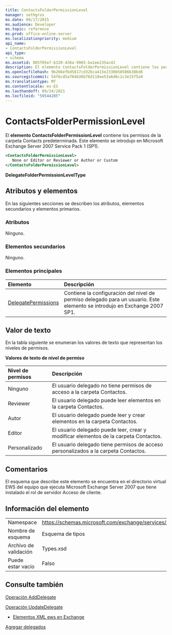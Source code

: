 ```yaml
---
title: ContactsFolderPermissionLevel
manager: sethgros
ms.date: 09/17/2015
ms.audience: Developer
ms.topic: reference
ms.prod: office-online-server
ms.localizationpriority: medium
api_name:
- ContactsFolderPermissionLevel
api_type:
- schema
ms.assetid: 805f05e7-b320-436a-9965-ba1ee235ac41
description: El elemento ContactsFolderPermissionLevel contiene los permisos de la carpeta Contacts predeterminada. Este elemento se introdujo en Microsoft Exchange Server 2007 Service Pack 1 (SP1).
ms.openlocfilehash: 9b266efbd5817cd32bca415e2330b58586b38bd6
ms.sourcegitcommit: 54f6cd5a704b36b76d110ee53a6d6c1c3e15f5a9
ms.translationtype: MT
ms.contentlocale: es-ES
ms.lasthandoff: 09/24/2021
ms.locfileid: "59544285"
---
```

# <a name="contactsfolderpermissionlevel"></a>ContactsFolderPermissionLevel

El **elemento ContactsFolderPermissionLevel** contiene los permisos de la carpeta Contacts predeterminada. Este elemento se introdujo en Microsoft Exchange Server 2007 Service Pack 1 (SP1). 
  
```xml
<ContactsFolderPermissionLevel>
   None or Editor or Reviewer or Author or Custom
</ContactsFolderPermissionLevel>
```

 **DelegateFolderPermissionLevelType**
## <a name="attributes-and-elements"></a>Atributos y elementos

En las siguientes secciones se describen los atributos, elementos secundarios y elementos primarios.
  
### <a name="attributes"></a>Atributos

Ninguno.
  
### <a name="child-elements"></a>Elementos secundarios

Ninguno.
  
### <a name="parent-elements"></a>Elementos principales

|**Elemento**|**Descripción**|
|:-----|:-----|
|[DelegatePermissions](delegatepermissions.md) <br/> |Contiene la configuración del nivel de permiso delegado para un usuario. Este elemento se introdujo en Exchange 2007 SP1.  <br/> |
   
## <a name="text-value"></a>Valor de texto

En la tabla siguiente se enumeran los valores de texto que representan los niveles de permisos.
  
**Valores de texto de nivel de permiso**

|**Nivel de permisos**|**Descripción**|
|:-----|:-----|
|Ninguno  <br/> |El usuario delegado no tiene permisos de acceso a la carpeta Contactos.  <br/> |
|Reviewer  <br/> |El usuario delegado puede leer elementos en la carpeta Contactos.  <br/> |
|Autor  <br/> |El usuario delegado puede leer y crear elementos en la carpeta Contactos.  <br/> |
|Editor  <br/> |El usuario delegado puede leer, crear y modificar elementos de la carpeta Contactos.  <br/> |
|Personalizado  <br/> |El usuario delegado tiene permisos de acceso personalizados a la carpeta Contactos.  <br/> |
   
## <a name="remarks"></a>Comentarios

El esquema que describe este elemento se encuentra en el directorio virtual EWS del equipo que ejecuta Microsoft Exchange Server 2007 que tiene instalado el rol de servidor Acceso de cliente.
  
## <a name="element-information"></a>Información del elemento

|||
|:-----|:-----|
|Namespace  <br/> |https://schemas.microsoft.com/exchange/services/2006/types  <br/> |
|Nombre de esquema  <br/> |Esquema de tipos  <br/> |
|Archivo de validación  <br/> |Types.xsd  <br/> |
|Puede estar vacío  <br/> |Falso  <br/> |
   
## <a name="see-also"></a>Consulte también



[Operación AddDelegate](adddelegate-operation.md)
  
[Operación UpdateDelegate](updatedelegate-operation.md)


- [Elementos XML ews en Exchange](ews-xml-elements-in-exchange.md)


[Agregar delegados](https://msdn.microsoft.com/library/3a744150-66a3-4a13-9433-793603ba5038%28Office.15%29.aspx)


